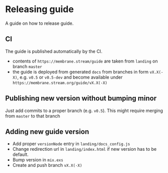 # Releasing guide

A guide on how to release guide.

## CI

The guide is published automatically by the CI.

- contents of `https://membrane.stream/guide` are taken from `landing` on branch `master`
- the guide is deployed from generated `docs` from branches in form `vX.X(-X)`, e.g. `v0.5` or `v0.5-dev` and become available under `https://membrane.stream.org/guide/vX.X(-X)`

## Publishing new version without bumping minor

Just add commits to a proper branch (e.g. `v0.5`). This might require merging from `master` to that branch

## Adding new guide version

- Add proper `versionNode` entry in `landing/docs_config.js`
- Change redirection url in `landing/index.html` if new version has to be default.
- Bump version in `mix.exs`
- Create and push branch `vX.X(-X)`
